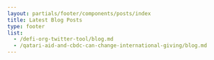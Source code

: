 ```yaml
---
layout: partials/footer/components/posts/index
title: Latest Blog Posts
type: footer
list:
  - /defi-org-twitter-tool/blog.md
  - /qatari-aid-and-cbdc-can-change-international-giving/blog.md
---
```


